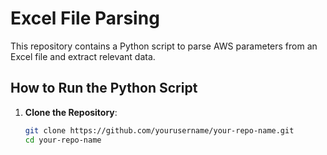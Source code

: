 # Excel File Parsing

This repository contains a Python script to parse AWS parameters from an Excel file and extract relevant data.

## How to Run the Python Script

1. **Clone the Repository**:
   ```sh
   git clone https://github.com/yourusername/your-repo-name.git
   cd your-repo-name
